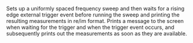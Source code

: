 Sets up a uniformly spaced frequency sweep and then waits for a rising edge external trigger event before running the sweep and printing the resulting measurements in re/im format. Prints a message to the screen when waiting for the trigger and when the trigger event occurs, and subsequently prints out the measurements as soon as they are available. 